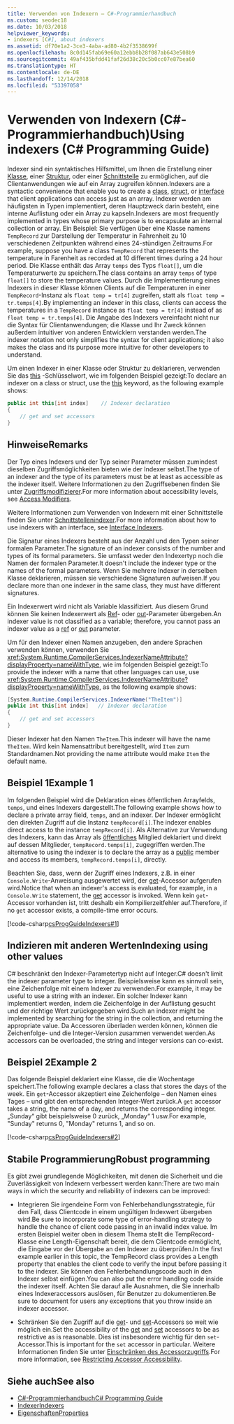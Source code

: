 ```yaml
---
title: Verwenden von Indexern – C#-Programmierhandbuch
ms.custom: seodec18
ms.date: 10/03/2018
helpviewer_keywords:
- indexers [C#], about indexers
ms.assetid: df70e1a2-3ce3-4aba-ad80-4b2f3538699f
ms.openlocfilehash: 8c0d145fab69e60a12ebb8b28f087ab643e508b9
ms.sourcegitcommit: 49af435bfdd41faf26d38c20c5b0cc07e87bea60
ms.translationtype: HT
ms.contentlocale: de-DE
ms.lasthandoff: 12/14/2018
ms.locfileid: "53397058"
---
```

# <a name="using-indexers-c-programming-guide"></a><span data-ttu-id="fd167-102">Verwenden von Indexern (C#-Programmierhandbuch)</span><span class="sxs-lookup"><span data-stu-id="fd167-102">Using indexers (C# Programming Guide)</span></span>

<span data-ttu-id="fd167-103">Indexer sind ein syntaktisches Hilfsmittel, um Ihnen die Erstellung einer [Klasse](../../../csharp/language-reference/keywords/class.md), einer [Struktur](../../../csharp/language-reference/keywords/struct.md), oder einer [Schnittstelle](../../../csharp/language-reference/keywords/interface.md) zu ermöglichen, auf die Clientanwendungen wie auf ein Array zugreifen können.</span><span class="sxs-lookup"><span data-stu-id="fd167-103">Indexers are a syntactic convenience that enable you to create a [class](../../../csharp/language-reference/keywords/class.md), [struct](../../../csharp/language-reference/keywords/struct.md), or [interface](../../../csharp/language-reference/keywords/interface.md) that client applications can access just as an array.</span></span> <span data-ttu-id="fd167-104">Indexer werden am häufigsten in Typen implementiert, deren Hauptzweck darin besteht, eine interne Auflistung oder ein Array zu kapseln.</span><span class="sxs-lookup"><span data-stu-id="fd167-104">Indexers are most frequently implemented in types whose primary purpose is to encapsulate an internal collection or array.</span></span> <span data-ttu-id="fd167-105">Ein Beispiel: Sie verfügen über eine Klasse namens `TempRecord` zur Darstellung der Temperatur in Fahrenheit zu 10 verschiedenen Zeitpunkten während eines 24-stündigen Zeitraums.</span><span class="sxs-lookup"><span data-stu-id="fd167-105">For example, suppose you have a class `TempRecord` that represents the temperature in Farenheit as recorded at 10 different times during a 24 hour period.</span></span> <span data-ttu-id="fd167-106">Die Klasse enthält das Array `temps` des Typs `float[]`, um die Temperaturwerte zu speichern.</span><span class="sxs-lookup"><span data-stu-id="fd167-106">The class contains an array `temps` of type `float[]` to store the temperature values.</span></span> <span data-ttu-id="fd167-107">Durch die Implementierung eines Indexers in dieser Klasse können Clients auf die Temperaturen in einer `TempRecord`-Instanz als `float temp = tr[4]` zugreifen, statt als `float temp = tr.temps[4]`.</span><span class="sxs-lookup"><span data-stu-id="fd167-107">By implementing an indexer in this class, clients can access the temperatures in a `TempRecord` instance as `float temp = tr[4]` instead of as `float temp = tr.temps[4]`.</span></span> <span data-ttu-id="fd167-108">Die Angabe des Indexers vereinfacht nicht nur die Syntax für Clientanwendungen; die Klasse und Ihr Zweck können außerdem intuitiver von anderen Entwicklern verstanden werden.</span><span class="sxs-lookup"><span data-stu-id="fd167-108">The indexer notation not only simplifies the syntax for client applications; it also makes the class and its purpose more intuitive for other developers to understand.</span></span>  
  
<span data-ttu-id="fd167-109">Um einen Indexer in einer Klasse oder Struktur zu deklarieren, verwenden Sie das [this](../../../csharp/language-reference/keywords/this.md) -Schlüsselwort, wie im folgenden Beispiel gezeigt:</span><span class="sxs-lookup"><span data-stu-id="fd167-109">To declare an indexer on a class or struct, use the [this](../../../csharp/language-reference/keywords/this.md) keyword, as the following example shows:</span></span>

```csharp
public int this[int index]    // Indexer declaration  
{  
    // get and set accessors  
}  
```

## <a name="remarks"></a><span data-ttu-id="fd167-110">Hinweise</span><span class="sxs-lookup"><span data-stu-id="fd167-110">Remarks</span></span>

<span data-ttu-id="fd167-111">Der Typ eines Indexers und der Typ seiner Parameter müssen zumindest dieselben Zugriffsmöglichkeiten bieten wie der Indexer selbst.</span><span class="sxs-lookup"><span data-stu-id="fd167-111">The type of an indexer and the type of its parameters must be at least as accessible as the indexer itself.</span></span> <span data-ttu-id="fd167-112">Weitere Informationen zu den Zugriffsebenen finden Sie unter [Zugriffsmodifizierer](../../../csharp/language-reference/keywords/access-modifiers.md).</span><span class="sxs-lookup"><span data-stu-id="fd167-112">For more information about accessibility levels, see [Access Modifiers](../../../csharp/language-reference/keywords/access-modifiers.md).</span></span>  
  
 <span data-ttu-id="fd167-113">Weitere Informationen zum Verwenden von Indexern mit einer Schnittstelle finden Sie unter [Schnittstellenindexer](../../../csharp/programming-guide/indexers/indexers-in-interfaces.md).</span><span class="sxs-lookup"><span data-stu-id="fd167-113">For more information about how to use indexers with an interface, see [Interface Indexers](../../../csharp/programming-guide/indexers/indexers-in-interfaces.md).</span></span>  
  
 <span data-ttu-id="fd167-114">Die Signatur eines Indexers besteht aus der Anzahl und den Typen seiner formalen Parameter.</span><span class="sxs-lookup"><span data-stu-id="fd167-114">The signature of an indexer consists of the number and types of its formal parameters.</span></span> <span data-ttu-id="fd167-115">Sie umfasst weder den Indexertyp noch die Namen der formalen Parameter.</span><span class="sxs-lookup"><span data-stu-id="fd167-115">It doesn't include the indexer type or the names of the formal parameters.</span></span> <span data-ttu-id="fd167-116">Wenn Sie mehrere Indexer in derselben Klasse deklarieren, müssen sie verschiedene Signaturen aufweisen.</span><span class="sxs-lookup"><span data-stu-id="fd167-116">If you declare more than one indexer in the same class, they must have different signatures.</span></span>  
  
 <span data-ttu-id="fd167-117">Ein Indexerwert wird nicht als Variable klassifiziert. Aus diesem Grund können Sie keinen Indexerwert als [Ref](../../../csharp/language-reference/keywords/ref.md)- oder [out](../../../csharp/language-reference/keywords/out-parameter-modifier.md)-Parameter übergeben.</span><span class="sxs-lookup"><span data-stu-id="fd167-117">An indexer value is not classified as a variable; therefore, you cannot pass an indexer value as a [ref](../../../csharp/language-reference/keywords/ref.md) or [out](../../../csharp/language-reference/keywords/out-parameter-modifier.md) parameter.</span></span>  
  
 <span data-ttu-id="fd167-118">Um für den Indexer einen Namen anzugeben, den andere Sprachen verwenden können, verwenden Sie <xref:System.Runtime.CompilerServices.IndexerNameAttribute?displayProperty=nameWithType>, wie im folgenden Beispiel gezeigt:</span><span class="sxs-lookup"><span data-stu-id="fd167-118">To provide the indexer with a name that other languages can use, use <xref:System.Runtime.CompilerServices.IndexerNameAttribute?displayProperty=nameWithType>, as the following example shows:</span></span>  

```csharp
[System.Runtime.CompilerServices.IndexerName("TheItem")]  
public int this[int index]   // Indexer declaration  
{
    // get and set accessors  
}  
```

<span data-ttu-id="fd167-119">Dieser Indexer hat den Namen `TheItem`.</span><span class="sxs-lookup"><span data-stu-id="fd167-119">This indexer will have the name `TheItem`.</span></span> <span data-ttu-id="fd167-120">Wird kein Namensattribut bereitgestellt, wird `Item` zum Standardnamen.</span><span class="sxs-lookup"><span data-stu-id="fd167-120">Not providing the name attribute would make `Item` the default name.</span></span>  
  
## <a name="example-1"></a><span data-ttu-id="fd167-121">Beispiel 1</span><span class="sxs-lookup"><span data-stu-id="fd167-121">Example 1</span></span>  
  
<span data-ttu-id="fd167-122">Im folgenden Beispiel wird die Deklaration eines öffentlichen Arrayfelds, `temps`, und eines Indexers dargestellt.</span><span class="sxs-lookup"><span data-stu-id="fd167-122">The following example shows how to declare a private array field, `temps`, and an indexer.</span></span> <span data-ttu-id="fd167-123">Der Indexer ermöglicht den direkten Zugriff auf die Instanz `tempRecord[i]`.</span><span class="sxs-lookup"><span data-stu-id="fd167-123">The indexer enables direct access to the instance `tempRecord[i]`.</span></span> <span data-ttu-id="fd167-124">Als Alternative zur Verwendung des Indexers, kann das Array als [öffentliches](../../../csharp/language-reference/keywords/public.md) Mitglied deklariert und direkt auf dessen Mitglieder, `tempRecord.temps[i]`, zugegriffen werden.</span><span class="sxs-lookup"><span data-stu-id="fd167-124">The alternative to using the indexer is to declare the array as a [public](../../../csharp/language-reference/keywords/public.md) member and access its members, `tempRecord.temps[i]`, directly.</span></span>  
  
 <span data-ttu-id="fd167-125">Beachten Sie, dass, wenn der Zugriff eines Indexers, z.B. in einer `Console.Write`-Anweisung ausgewertet wird, der [get](../../../csharp/language-reference/keywords/get.md)-Accessor aufgerufen wird.</span><span class="sxs-lookup"><span data-stu-id="fd167-125">Notice that when an indexer's access is evaluated, for example, in a `Console.Write` statement, the [get](../../../csharp/language-reference/keywords/get.md) accessor is invoked.</span></span> <span data-ttu-id="fd167-126">Wenn kein `get`-Accessor vorhanden ist, tritt deshalb ein Kompilierzeitfehler auf.</span><span class="sxs-lookup"><span data-stu-id="fd167-126">Therefore, if no `get` accessor exists, a compile-time error occurs.</span></span>  
  
[!code-csharp[csProgGuideIndexers#1](../../../csharp/programming-guide/classes-and-structs/codesnippet/CSharp/using-indexers_1.cs)]  
  
## <a name="indexing-using-other-values"></a><span data-ttu-id="fd167-127">Indizieren mit anderen Werten</span><span class="sxs-lookup"><span data-stu-id="fd167-127">Indexing using other values</span></span>

<span data-ttu-id="fd167-128">C# beschränkt den Indexer-Parametertyp nicht auf Integer.</span><span class="sxs-lookup"><span data-stu-id="fd167-128">C# doesn't limit the indexer parameter type to integer.</span></span> <span data-ttu-id="fd167-129">Beispielsweise kann es sinnvoll sein, eine Zeichenfolge mit einem Indexer zu verwenden.</span><span class="sxs-lookup"><span data-stu-id="fd167-129">For example, it may be useful to use a string with an indexer.</span></span> <span data-ttu-id="fd167-130">Ein solcher Indexer kann implementiert werden, indem die Zeichenfolge in der Auflistung gesucht und der richtige Wert zurückgegeben wird.</span><span class="sxs-lookup"><span data-stu-id="fd167-130">Such an indexer might be implemented by searching for the string in the collection, and returning the appropriate value.</span></span> <span data-ttu-id="fd167-131">Da Accessoren überladen werden können, können die Zeichenfolge- und die Integer-Version zusammen verwendet werden.</span><span class="sxs-lookup"><span data-stu-id="fd167-131">As accessors can be overloaded, the string and integer versions can co-exist.</span></span>  
  
## <a name="example-2"></a><span data-ttu-id="fd167-132">Beispiel 2</span><span class="sxs-lookup"><span data-stu-id="fd167-132">Example 2</span></span>  
  
<span data-ttu-id="fd167-133">Das folgende Beispiel deklariert eine Klasse, die die Wochentage speichert.</span><span class="sxs-lookup"><span data-stu-id="fd167-133">The following example declares a class that stores the days of the week.</span></span> <span data-ttu-id="fd167-134">Ein `get`-Accessor akzeptiert eine Zeichenfolge – den Namen eines Tages – und gibt den entsprechenden Integer-Wert zurück.</span><span class="sxs-lookup"><span data-stu-id="fd167-134">A `get` accessor takes a string, the name of a day, and returns the corresponding integer.</span></span> <span data-ttu-id="fd167-135">„Sunday“ gibt beispielsweise 0 zurück, „Monday“ 1 usw.</span><span class="sxs-lookup"><span data-stu-id="fd167-135">For example, "Sunday" returns 0, "Monday" returns 1, and so on.</span></span>  
  
[!code-csharp[csProgGuideIndexers#2](../../../csharp/programming-guide/classes-and-structs/codesnippet/CSharp/using-indexers_2.cs)]  
  
## <a name="robust-programming"></a><span data-ttu-id="fd167-136">Stabile Programmierung</span><span class="sxs-lookup"><span data-stu-id="fd167-136">Robust programming</span></span>

 <span data-ttu-id="fd167-137">Es gibt zwei grundlegende Möglichkeiten, mit denen die Sicherheit und die Zuverlässigkeit von Indexern verbessert werden kann:</span><span class="sxs-lookup"><span data-stu-id="fd167-137">There are two main ways in which the security and reliability of indexers can be improved:</span></span>  
  
- <span data-ttu-id="fd167-138">Integrieren Sie irgendeine Form von Fehlerbehandlungsstrategie, für den Fall, dass Clientcode in einem ungültigen Indexwert übergeben wird.</span><span class="sxs-lookup"><span data-stu-id="fd167-138">Be sure to incorporate some type of error-handling strategy to handle the chance of client code passing in an invalid index value.</span></span> <span data-ttu-id="fd167-139">Im ersten Beispiel weiter oben in diesem Thema stellt die TempRecord-Klasse eine Length-Eigenschaft bereit, die dem Clientcode ermöglicht, die Eingabe vor der Übergabe an den Indexer zu überprüfen.</span><span class="sxs-lookup"><span data-stu-id="fd167-139">In the first example earlier in this topic, the TempRecord class provides a Length property that enables the client code to verify the input before passing it to the indexer.</span></span> <span data-ttu-id="fd167-140">Sie können den Fehlerbehandlungscode auch in den Indexer selbst einfügen.</span><span class="sxs-lookup"><span data-stu-id="fd167-140">You can also put the error handling code inside the indexer itself.</span></span> <span data-ttu-id="fd167-141">Achten Sie darauf alle Ausnahmen, die Sie innerhalb eines Indexeraccessors auslösen, für Benutzer zu dokumentieren.</span><span class="sxs-lookup"><span data-stu-id="fd167-141">Be sure to document for users any exceptions that you throw inside an indexer accessor.</span></span>  
  
- <span data-ttu-id="fd167-142">Schränken Sie den Zugriff auf die [get](../../../csharp/language-reference/keywords/get.md)- und [set](../../../csharp/language-reference/keywords/set.md)-Accessors so weit wie möglich ein.</span><span class="sxs-lookup"><span data-stu-id="fd167-142">Set the accessibility of the [get](../../../csharp/language-reference/keywords/get.md) and [set](../../../csharp/language-reference/keywords/set.md) accessors to be as restrictive as is reasonable.</span></span> <span data-ttu-id="fd167-143">Dies ist insbesondere wichtig für den `set`-Accessor.</span><span class="sxs-lookup"><span data-stu-id="fd167-143">This is important for the `set` accessor in particular.</span></span> <span data-ttu-id="fd167-144">Weitere Informationen finden Sie unter [Einschränken des Accessorzugriffs](../../../csharp/programming-guide/classes-and-structs/restricting-accessor-accessibility.md).</span><span class="sxs-lookup"><span data-stu-id="fd167-144">For more information, see [Restricting Accessor Accessibility](../../../csharp/programming-guide/classes-and-structs/restricting-accessor-accessibility.md).</span></span>  
  
## <a name="see-also"></a><span data-ttu-id="fd167-145">Siehe auch</span><span class="sxs-lookup"><span data-stu-id="fd167-145">See also</span></span>

- [<span data-ttu-id="fd167-146">C#-Programmierhandbuch</span><span class="sxs-lookup"><span data-stu-id="fd167-146">C# Programming Guide</span></span>](../../../csharp/programming-guide/index.md)  
- [<span data-ttu-id="fd167-147">Indexer</span><span class="sxs-lookup"><span data-stu-id="fd167-147">Indexers</span></span>](../../../csharp/programming-guide/indexers/index.md)  
- [<span data-ttu-id="fd167-148">Eigenschaften</span><span class="sxs-lookup"><span data-stu-id="fd167-148">Properties</span></span>](../../../csharp/programming-guide/classes-and-structs/properties.md)
